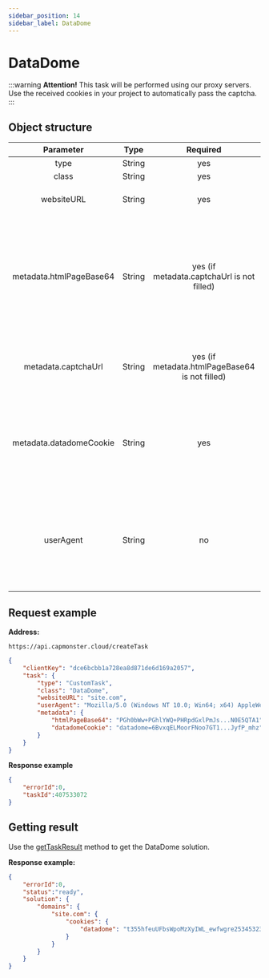 ```yaml
---
sidebar_position: 14
sidebar_label: DataDome
---
```


# DataDome

:::warning **Attention!**
This task will be performed using our proxy servers. Use the received cookies in your project to automatically pass the captcha.
:::

## **Object structure**

|**Parameter**|**Type**|**Required**|**Value**|
| :-: | :-: | :-: | :- | 
|type|String|yes|**CustomTask**|
|class|String|yes|**DataDome**|
|websiteURL|String|yes|Address of the main page where the captcha is solved.|
|metadata.htmlPageBase64|String|yes (if metadata.captchaUrl is not filled)|Object that contains additional data about the captcha: `"htmlPageBase64": "..."` - a base64 encoded html page that comes with a 403 code and a Set-Cookie: datadome="..." header in response to a get request to the target site.|
|metadata.captchaUrl|String|yes (if metadata.htmlPageBase64 is not filled)|`"captchaUrl"` - link to the captcha. Usually it looks like this: `"https://geo.captcha-delivery.com/captcha/?initialCid=..."`.|
|metadata.datadomeCookie|String|yes|Your cookies from datadome. You can get it on the page using "document.cookie" or in the Set-Cookie request header: "datadome=..." (see example request /createTask)|
|userAgent|String|no|Browser User-Agent.<br /> **Pass only the actual UA from Windows OS. Now this is version 122**: `Mozilla/5.0 (Windows NT 10.0; Win64; x64) AppleWebKit/537.36 (KHTML, like Gecko) Chrome/122.0.0.0 Safari/537.36`|

## **Request example**

**Address:** 
```http
https://api.capmonster.cloud/createTask
```

```json
{
    "clientKey": "dce6bcbb1a728ea8d871de6d169a2057",
    "task": {
        "type": "CustomTask",
        "class": "DataDome",
        "websiteURL": "site.com",
        "userAgent": "Mozilla/5.0 (Windows NT 10.0; Win64; x64) AppleWebKit/537.36 (KHTML, like Gecko) Chrome/122.0.0.0 Safari/537.36",
        "metadata": {
            "htmlPageBase64": "PGh0bWw+PGhlYWQ+PHRpdGxlPmJs...N0E5QTA1",
            "datadomeCookie": "datadome=6BvxqELMoorFNoo7GT1...JyfP_mhz"
        }
    }
}
```

**Response example**

```json
{
    "errorId":0,
    "taskId":407533072
}
```

## **Getting result**
Use the [getTaskResult](../api/methods/get-task-result) method to get the DataDome solution.

**Response example:**

```json
{
    "errorId":0,
    "status":"ready",
    "solution": {
        "domains": {
            "site.com": {
                "cookies": {
                    "datadome": "t355hfeuUFbsWpoMzXyIWL_ewfwgre25345323rwgregeFEkG5iju9esKVfWMzuLAjcfCIJUIHU7332At1l~HY78g782hidwfeO4K2ZP_CFHYUFEgygfiYGfGYEUfgyefWrXG6_3sy; Max-Age=31536000; Domain=.site.com; Path=/; Secure; SameSite=Lax"
                }
            }
        }
    }
}
```
